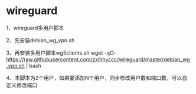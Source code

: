 # wireguard
1、wireguard多用户脚本

2、先安装debian_wg_vpn.sh

3、再安装多用户脚本wg5clients.sh
wget -qO- https://raw.githubusercontent.com/zxlhhyccc/wireguard/master/debian_wg_vpn.sh | bash

4、本脚本为2个用户，如果要添加N个用户，同步修改用户数和端口数，可以自定义修改端口
